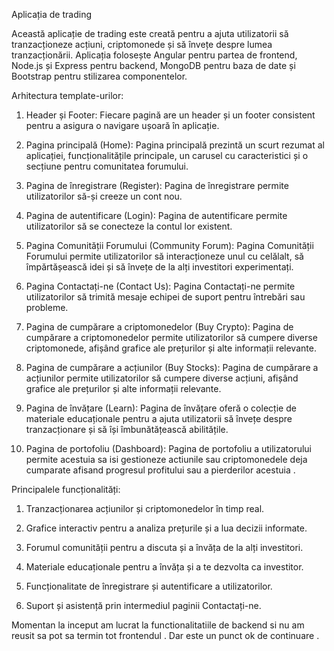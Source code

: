 Aplicația de trading

Această aplicație de trading este creată pentru a ajuta utilizatorii să tranzacționeze acțiuni, criptomonede și să învețe despre lumea tranzacționării. Aplicația folosește Angular pentru partea de frontend, Node.js și Express pentru backend, MongoDB pentru baza de date și Bootstrap pentru stilizarea componentelor.

Arhitectura template-urilor:

1. Header și Footer: Fiecare pagină are un header și un footer consistent pentru a asigura o navigare ușoară în aplicație.

2. Pagina principală (Home): Pagina principală prezintă un scurt rezumat al aplicației, funcționalitățile principale, un carusel cu caracteristici și o secțiune pentru comunitatea forumului.

3. Pagina de înregistrare (Register): Pagina de înregistrare permite utilizatorilor să-și creeze un cont nou.

4. Pagina de autentificare (Login): Pagina de autentificare permite utilizatorilor să se conecteze la contul lor existent.

5. Pagina Comunității Forumului (Community Forum): Pagina Comunității Forumului permite utilizatorilor să interacționeze unul cu celălalt, să împărtășească idei și să învețe de la alți investitori experimentați.

6. Pagina Contactați-ne (Contact Us): Pagina Contactați-ne permite utilizatorilor să trimită mesaje echipei de suport pentru întrebări sau probleme.

7. Pagina de cumpărare a criptomonedelor (Buy Crypto): Pagina de cumpărare a criptomonedelor permite utilizatorilor să cumpere diverse criptomonede, afișând grafice ale prețurilor și alte informații relevante.

8. Pagina de cumpărare a acțiunilor (Buy Stocks): Pagina de cumpărare a acțiunilor permite utilizatorilor să cumpere diverse acțiuni, afișând grafice ale prețurilor și alte informații relevante.

9. Pagina de învățare (Learn): Pagina de învățare oferă o colecție de materiale educaționale pentru a ajuta utilizatorii să învețe despre tranzacționare și să își îmbunătățească abilitățile.

10. Pagina de portofoliu (Dashboard): Pagina de portofoliu a utilizatorului permite acestuia sa isi gestioneze actiunile sau criptomonedele deja cumparate afisand progresul profitului sau a pierderilor acestuia .

Principalele funcționalități:

1. Tranzacționarea acțiunilor și criptomonedelor în timp real.

2. Grafice interactiv pentru a analiza prețurile și a lua decizii informate.

3. Forumul comunității pentru a discuta și a învăța de la alți investitori.

4. Materiale educaționale pentru a învăța și a te dezvolta ca investitor.

5. Funcționalitate de înregistrare și autentificare a utilizatorilor.

6. Suport și asistență prin intermediul paginii Contactați-ne.


Momentan la inceput am lucrat la functionalitatiile de backend si nu am reusit sa pot sa termin tot frontendul . Dar este un punct ok de continuare . 